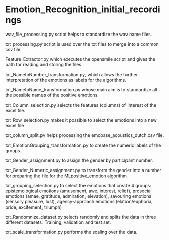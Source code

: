 # Emotion_Recognition_initial_recordings

wav_file_processing.py script helps to standardize the wav name files. 

txt_processing.py script is used over the txt files to merge into a common csv file.

Feature_Extractor.py which executes the opensmile script and gives the path for reading and storing the files.

txt_NametoNumber_transformation.py, which allows the further interpretation of the emotions as labels for the algorithms.

txt_NametoName_transformation.py whose main aim is to standardize all the possible names of the positive emotions.
 
txt_Column_selection.py selects the features (columns) of interest of the excel file.

txt_Row_selection.py makes it possible to select the emotions into a new excel file

txt_column_split.py helps processing the emobase_acoustics_dutch.csv file.

txt_EmotionGrouping_transformation.py to create the numeric labels of the groups.

txt_Gender_assignment.py to assign the gender by participant number.

txt_Gender_Numeric_assignment.py to transform the gender into a number for preparing the file for the MLpositive_emotion algorithm.

txt_grouping_selection.py to select the emotions that create 4 groups: epistemological emotions (amusement, awe, interest, relief), prosocial emotions (amae, gratitude, admiration, elevation), savouring emotions (sensory pleasure, lust), agency-approach emotions (elation/euphoria, pride, excitement, triumph)

txt_Randomnize_dataset.py selects randomly and splits the data in three different datasets: Training, validation and test set.

txt_scale_transformation.py performs the scaling over the data.
